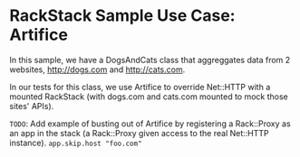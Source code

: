 # RackStack Sample Use Case: Artifice

In this sample, we have a DogsAndCats class that aggreggates 
data from 2 websites, http://dogs.com and http://cats.com.

In our tests for this class, we use Artifice to override Net::HTTP with a mounted 
RackStack (with dogs.com and cats.com mounted to mock those sites' APIs).

`TODO`: Add example of busting out of Artifice by registering a Rack::Proxy as an app in the stack (a Rack::Proxy given access to the real Net::HTTP instance).  `app.skip.host "foo.com"`
